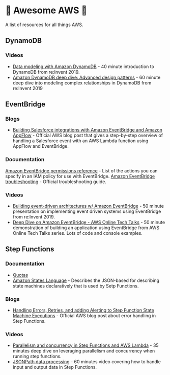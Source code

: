 # :rocket: Awesome AWS :rocket:

A list of resources for all things AWS.

## DynamoDB

### Videos

* [Data modeling with Amazon DynamoDB](https://www.youtube.com/watch?v=DIQVJqiSUkE) - 40 minute introduction to DynamoDB from re:Invent 2019.
* [Amazon DynamoDB deep dive: Advanced design patterns](https://www.youtube.com/watch?v=6yqfmXiZTlM) - 60 minute deep dive into modeling complex relationships in DynamoDB from re:Invent 2019

## EventBridge

### Blogs

* [Building Salesforce integrations with Amazon EventBridge and Amazon AppFlow](https://aws.amazon.com/blogs/compute/building-salesforce-integrations-with-amazon-eventbridge/) - Official AWS blog post that gives a step-by-step overview of handling a Salesforce event with an AWS Lambda function using AppFlow and EventBridge.

### Documentation

[Amazon EventBridge permissions reference](https://docs.aws.amazon.com/eventbridge/latest/userguide/eb-permissions-reference.html) - List of the actions you can specify in an IAM policy for use with EventBridge.
[Amazon EventBridge troubleshooting](https://docs.aws.amazon.com/eventbridge/latest/userguide/eb-troubleshooting.html) - Official troubleshooting guide.

### Videos

* [Building event-driven architectures w/ Amazon EventBridge](https://www.youtube.com/watch?v=Hih-bF8qYgU) - 50 minute presentation on implementing event driven systems using EventBridge from re:Invent 2019.
* [Deep Dive on Amazon EventBridge - AWS Online Tech Talks](https://www.youtube.com/watch?v=28B4L1fnnGM) - 50 minute demonstration of building an application using EventBridge from AWS Online Tech Talks series. Lots of code and console examples.

## Step Functions

### Documentation

* [Quotas](https://docs.aws.amazon.com/step-functions/latest/dg/limits-overview.html)
* [Amazon States Language](https://states-language.net/spec.html) - Describes the JSON-based for describing state machines declaratively that is used by Setp Functions.

### Blogs

* [Handling Errors, Retries, and adding Alerting to Step Function State Machine Executions](https://aws.amazon.com/blogs/developer/handling-errors-retries-and-adding-alerting-to-step-function-state-machine-executions/) - Official AWS blog post about error handling in Step Functions.

### Videos

* [Parallelism and concurrency in Step Functions and AWS Lambda](https://www.youtube.com/watch?v=At5mw8T2riY) - 35 minutes deep dive on leveraging parallelism and concurrency when running step functions.
* [JSONPath data processing](https://www.youtube.com/watch?v=QpZ6IdKvOdw) - 60 minutes video covering how to handle input and output data in Step Functions.

